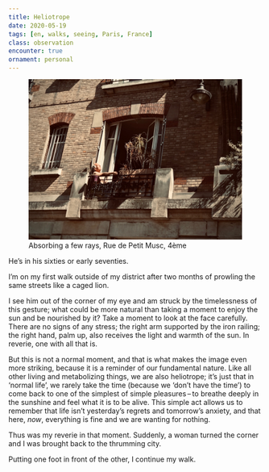 ```yaml
---
title: Heliotrope
date: 2020-05-19
tags: [en, walks, seeing, Paris, France]
class: observation
encounter: true
ornament: personal
---
```



<figure>
  <img src="/assets/img/IMG_6373.jpg">
<figcaption>Absorbing a few rays, Rue de Petit Musc, 4ème</figcaption>
</figure>

He’s in his sixties or early seventies. 

I’m on my first walk outside of my district after two months of prowling the same streets like a caged lion.

I see him out of the corner of my eye and am struck by the timelessness of this gesture; what could be more natural than taking a moment to enjoy the sun and be nourished by it? Take a moment to look at the face carefully. There are no signs of any stress; the right arm supported by the iron railing; the right hand, palm up, also receives the light and warmth of the sun. In reverie, one with all that is.

But this is not a normal moment, and that is what makes the image even more striking, because it is a reminder of our fundamental nature. Like all other living and metabolizing things, we are also heliotrope; it’s just that in ‘normal life’, we rarely take the time (because we ‘don’t have the time’) to come back to one of the simplest of simple pleasures – to breathe deeply in the sunshine and feel what it is to be alive. This simple act allows us to remember that life isn’t yesterday’s regrets and tomorrow’s anxiety, and that here, *now*, everything is fine and we are wanting for nothing.

Thus was my reverie in that moment. Suddenly, a woman turned the corner and I was brought back to the thrumming city.

Putting one foot in front of the other, I continue my walk.
